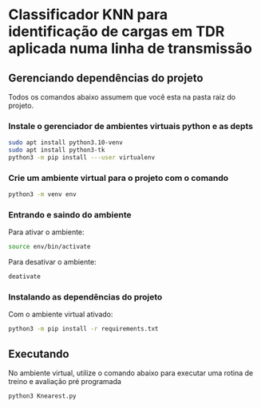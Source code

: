 # Classificador KNN para identificação de cargas em TDR aplicada numa linha de transmissão

## Gerenciando dependências do projeto

Todos os comandos abaixo assumem que você esta na pasta raiz do projeto.

### Instale o gerenciador de ambientes virtuais python e as depts

```sh
sudo apt install python3.10-venv
sudo apt install python3-tk
python3 -m pip install ---user virtualenv
```

### Crie um ambiente virtual para o projeto com o comando

```sh
python3 -m venv env
```

### Entrando e saindo do ambiente

Para ativar o ambiente:

```sh
source env/bin/activate
```

Para desativar o ambiente:

```sh
deativate
```

### Instalando as dependências do projeto

Com o ambiente virtual ativado:

```sh
python3 -m pip install -r requirements.txt
```

## Executando

No ambiente virtual, utilize o comando abaixo para executar uma rotina de treino e avaliação pré programada

```sh
python3 Knearest.py 
```
